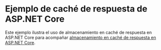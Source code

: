 # <a name="aspnet-core-response-cache-sample"></a>Ejemplo de caché de respuesta de ASP.NET Core

Este ejemplo ilustra el uso de almacenamiento en caché de respuesta en ASP.NET Core para acompañar [almacenamiento en caché de respuesta en ASP.NET Core](https://docs.microsoft.com/aspnet/core/performance/caching/response).
